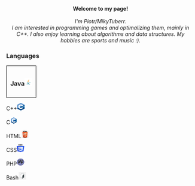 
<p align="center">
    <b>Welcome to my page!</b><br><br>
    <i>
        I'm Piotr/MikyTuberr.<br>
        I am interested in programming games and optimalizing them, mainly in C++. 
        I also enjoy learning about algorithms and data structures.
        My hobbies are sports and music :).
    </i><br> 
</p>

### Languages
<div style="display: inline-block; border: 1px solid black; padding: 10px;">
  <h3>Java<img src="https://github.com/MikyTuberr/MikyTuberr/raw/main/java.png" alt="Java" width="20" height="20"></h3>
</div>
<p>C++<img src="https://github.com/MikyTuberr/MikyTuberr/raw/main/cpp.png" alt="cpp" width="20" height="20"></p>
<p>C<img src="https://github.com/MikyTuberr/MikyTuberr/raw/main/c.png" alt="c" width="20" height="20"></p>
<p>HTML<img src="https://github.com/MikyTuberr/MikyTuberr/raw/main/html.png" alt="html" width="20" height="20"></p>
<p>CSS<img src="https://github.com/MikyTuberr/MikyTuberr/raw/main/css.png" alt="css" width="20" height="20"></p>
<p>PHP<img src="https://github.com/MikyTuberr/MikyTuberr/raw/main/php.png" alt="php" width="20" height="20"></p>
<p>Bash<img src="https://github.com/MikyTuberr/MikyTuberr/raw/main/bash.png" alt="bash" width="20" height="20"></p>


